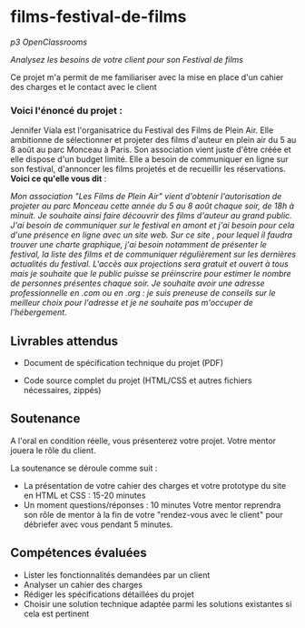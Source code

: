 # films-festival-de-films
*p3 OpenClassrooms*

*Analysez les besoins de votre client pour son Festival de films*

Ce projet m'a permit de me familiariser avec la mise en place d'un cahier des charges et le contact avec le client

### Voici l'énoncé du projet : ###

Jennifer Viala est l'organisatrice du Festival des Films de Plein Air. Elle ambitionne de sélectionner et projeter des films d'auteur en plein air du 5 au 8 août au parc Monceau à Paris.
Son association vient juste d'être créée et elle dispose d'un budget limité. Elle a besoin de communiquer en ligne sur son festival, d'annoncer les films projetés et de recueillir les réservations.
**Voici ce qu'elle vous dit** :

*Mon association "Les Films de Plein Air" vient d'obtenir l'autorisation de projeter au parc Monceau cette année du 5 au 8 août chaque soir, de 18h à minuit. Je souhaite ainsi faire découvrir des films d'auteur au grand public.
J'ai besoin de communiquer sur le festival en amont et j'ai besoin pour cela d'une présence en ligne avec un site web. Sur ce site , pour lequel il faudra trouver une charte graphique, j'ai besoin notamment de présenter le festival, la liste des films et de communiquer régulièrement sur les dernières actualités du festival.
L'accès aux projections sera gratuit et ouvert à tous mais je souhaite que le public puisse se préinscrire pour estimer le nombre de personnes présentes chaque soir.
Je souhaite avoir une adresse professionnelle en .com ou en .org : je suis preneuse de conseils sur le meilleur choix pour l'adresse et je ne souhaite pas m'occuper de l'hébergement.*

## Livrables attendus
- Document de spécification technique du projet (PDF)
* Code source complet du projet (HTML/CSS et autres fichiers nécessaires, zippés)

## Soutenance
A l'oral en condition réelle, vous présenterez votre projet. Votre mentor jouera le rôle du client.

La soutenance se déroule comme suit :
* La présentation de votre cahier des charges et votre prototype du site en HTML et CSS : 15-20 minutes
* Un moment questions/réponses : 10 minutes
Votre mentor reprendra son rôle de mentor à la fin de votre "rendez-vous avec le client" pour débriefer avec vous pendant 5 minutes.

## Compétences évaluées

* Lister les fonctionnalités demandées par un client
* Analyser un cahier des charges
* Rédiger les spécifications détaillées du projet
* Choisir une solution technique adaptée parmi les solutions existantes si cela est pertinent
